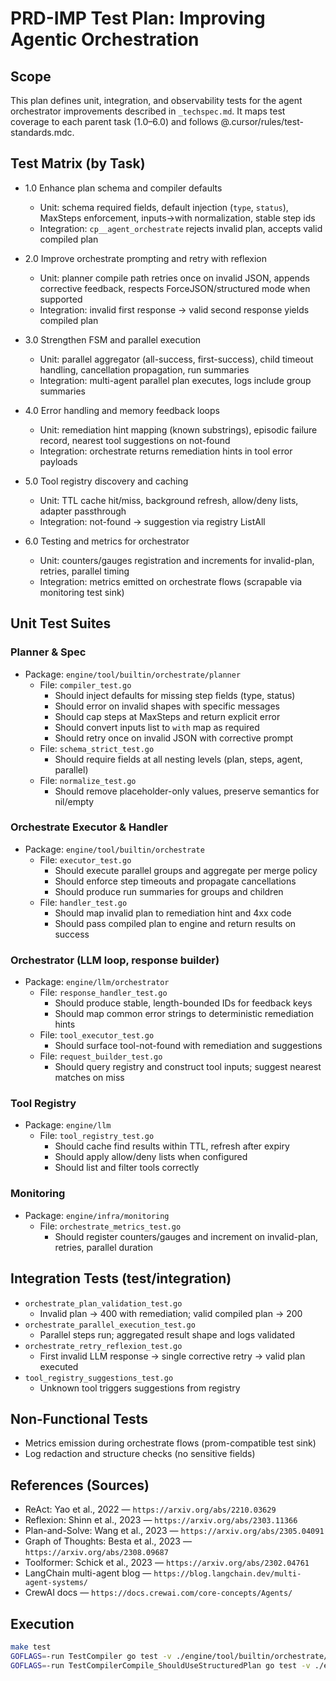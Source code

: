 # PRD-IMP Test Plan: Improving Agentic Orchestration

## Scope

This plan defines unit, integration, and observability tests for the agent orchestrator improvements described in `_techspec.md`. It maps test coverage to each parent task (1.0–6.0) and follows @.cursor/rules/test-standards.mdc.

## Test Matrix (by Task)

- 1.0 Enhance plan schema and compiler defaults
  - Unit: schema required fields, default injection (`type`, `status`), MaxSteps enforcement, inputs→with normalization, stable step ids
  - Integration: `cp__agent_orchestrate` rejects invalid plan, accepts valid compiled plan

- 2.0 Improve orchestrate prompting and retry with reflexion
  - Unit: planner compile path retries once on invalid JSON, appends corrective feedback, respects ForceJSON/structured mode when supported
  - Integration: invalid first response → valid second response yields compiled plan

- 3.0 Strengthen FSM and parallel execution
  - Unit: parallel aggregator (all-success, first-success), child timeout handling, cancellation propagation, run summaries
  - Integration: multi-agent parallel plan executes, logs include group summaries

- 4.0 Error handling and memory feedback loops
  - Unit: remediation hint mapping (known substrings), episodic failure record, nearest tool suggestions on not-found
  - Integration: orchestrate returns remediation hints in tool error payloads

- 5.0 Tool registry discovery and caching
  - Unit: TTL cache hit/miss, background refresh, allow/deny lists, adapter passthrough
  - Integration: not-found → suggestion via registry ListAll

- 6.0 Testing and metrics for orchestrator
  - Unit: counters/gauges registration and increments for invalid-plan, retries, parallel timing
  - Integration: metrics emitted on orchestrate flows (scrapable via monitoring test sink)

## Unit Test Suites

### Planner & Spec

- Package: `engine/tool/builtin/orchestrate/planner`
  - File: `compiler_test.go`
    - Should inject defaults for missing step fields (type, status)
    - Should error on invalid shapes with specific messages
    - Should cap steps at MaxSteps and return explicit error
    - Should convert inputs list to `with` map as required
    - Should retry once on invalid JSON with corrective prompt
  - File: `schema_strict_test.go`
    - Should require fields at all nesting levels (plan, steps, agent, parallel)
  - File: `normalize_test.go`
    - Should remove placeholder-only values, preserve semantics for nil/empty

### Orchestrate Executor & Handler

- Package: `engine/tool/builtin/orchestrate`
  - File: `executor_test.go`
    - Should execute parallel groups and aggregate per merge policy
    - Should enforce step timeouts and propagate cancellations
    - Should produce run summaries for groups and children
  - File: `handler_test.go`
    - Should map invalid plan to remediation hint and 4xx code
    - Should pass compiled plan to engine and return results on success

### Orchestrator (LLM loop, response builder)

- Package: `engine/llm/orchestrator`
  - File: `response_handler_test.go`
    - Should produce stable, length-bounded IDs for feedback keys
    - Should map common error strings to deterministic remediation hints
  - File: `tool_executor_test.go`
    - Should surface tool-not-found with remediation and suggestions
  - File: `request_builder_test.go`
    - Should query registry and construct tool inputs; suggest nearest matches on miss

### Tool Registry

- Package: `engine/llm`
  - File: `tool_registry_test.go`
    - Should cache find results within TTL, refresh after expiry
    - Should apply allow/deny lists when configured
    - Should list and filter tools correctly

### Monitoring

- Package: `engine/infra/monitoring`
  - File: `orchestrate_metrics_test.go`
    - Should register counters/gauges and increment on invalid-plan, retries, parallel duration

## Integration Tests (test/integration)

- `orchestrate_plan_validation_test.go`
  - Invalid plan → 400 with remediation; valid compiled plan → 200
- `orchestrate_parallel_execution_test.go`
  - Parallel steps run; aggregated result shape and logs validated
- `orchestrate_retry_reflexion_test.go`
  - First invalid LLM response → single corrective retry → valid plan executed
- `tool_registry_suggestions_test.go`
  - Unknown tool triggers suggestions from registry

## Non-Functional Tests

- Metrics emission during orchestrate flows (prom-compatible test sink)
- Log redaction and structure checks (no sensitive fields)

## References (Sources)

- ReAct: Yao et al., 2022 — `https://arxiv.org/abs/2210.03629`
- Reflexion: Shinn et al., 2023 — `https://arxiv.org/abs/2303.11366`
- Plan-and-Solve: Wang et al., 2023 — `https://arxiv.org/abs/2305.04091`
- Graph of Thoughts: Besta et al., 2023 — `https://arxiv.org/abs/2308.09687`
- Toolformer: Schick et al., 2023 — `https://arxiv.org/abs/2302.04761`
- LangChain multi-agent blog — `https://blog.langchain.dev/multi-agent-systems/`
- CrewAI docs — `https://docs.crewai.com/core-concepts/Agents/`

## Execution

```bash
make test
GOFLAGS=-run TestCompiler go test -v ./engine/tool/builtin/orchestrate/planner
GOFLAGS=-run TestCompilerCompile_ShouldUseStructuredPlan go test -v ./engine/tool/builtin/orchestrate/planner
```
